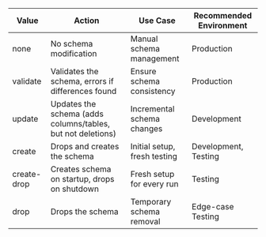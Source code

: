 | Value       | 	Action                                                      | 	Use Case                     | 	Recommended Environment | 
|-------------|--------------------------------------------------------------|-------------------------------|--------------------------|
| none        | 	No schema modification	                                     | Manual schema management      | 	Production              |
| validate    | 	Validates the schema, errors if differences found	          | Ensure schema consistency	    | Production               |
| update      | 	Updates the schema (adds columns/tables, but not deletions) | 	Incremental schema changes	  | Development              |
| create      | 	Drops and creates the schema	                               | Initial setup, fresh testing	 | Development, Testing     |
| create-drop | 	Creates schema on startup, drops on shutdown	               | Fresh setup for every run	    | Testing                  |
| drop        | 	Drops the schema	                                           | Temporary schema removal	     | Edge-case Testing        |